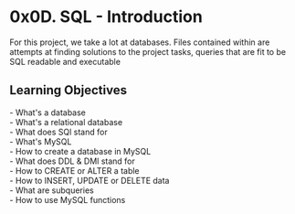 <h1>0x0D. SQL - Introduction</h1>

For this project, we take a lot at databases. Files contained within are attempts at finding solutions to the project tasks, queries that are fit to be SQL readable and executable

<h2>Learning Objectives</h2>
- What's a database<br>- What's a relational database<br>- What does SQl stand for<br>- What's MySQL<br>- How to create a database in MySQL<br>- What does DDL & DMl stand for<br>- How to CREATE or ALTER a table<br>- How to INSERT, UPDATE or DELETE data<br>- What are subqueries<br>- How to use MySQL functions
